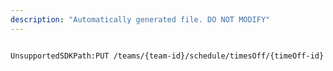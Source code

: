 ```yaml
---
description: "Automatically generated file. DO NOT MODIFY"
---
```


```powershellv2

UnsupportedSDKPath:PUT /teams/{team-id}/schedule/timesOff/{timeOff-id}

```